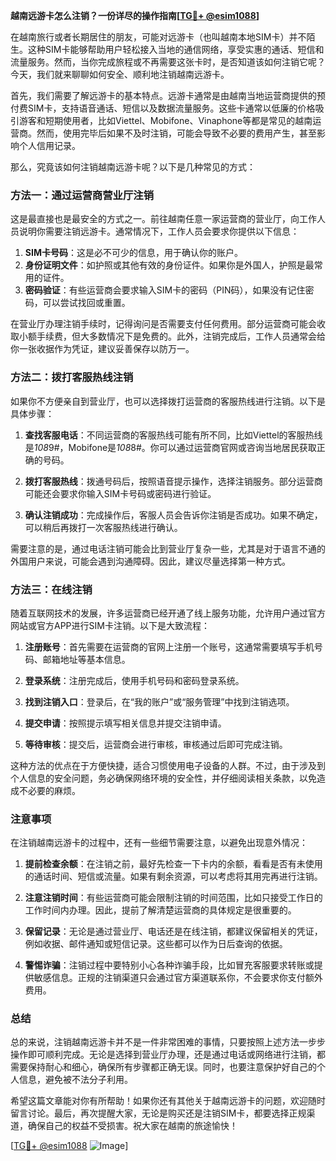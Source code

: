 **越南远游卡怎么注销？一份详尽的操作指南[[TG💪+ @esim1088](https://t.me/s/esim1088)]**

在越南旅行或者长期居住的朋友，可能对远游卡（也叫越南本地SIM卡）并不陌生。这种SIM卡能够帮助用户轻松接入当地的通信网络，享受实惠的通话、短信和流量服务。然而，当你完成旅程或不再需要这张卡时，是否知道该如何注销它呢？今天，我们就来聊聊如何安全、顺利地注销越南远游卡。

首先，我们需要了解远游卡的基本特点。远游卡通常是由越南当地运营商提供的预付费SIM卡，支持语音通话、短信以及数据流量服务。这些卡通常以低廉的价格吸引游客和短期使用者，比如Viettel、Mobifone、Vinaphone等都是常见的越南运营商。然而，使用完毕后如果不及时注销，可能会导致不必要的费用产生，甚至影响个人信用记录。

那么，究竟该如何注销越南远游卡呢？以下是几种常见的方式：

### 方法一：通过运营商营业厅注销

这是最直接也是最安全的方式之一。前往越南任意一家运营商的营业厅，向工作人员说明你需要注销远游卡。通常情况下，工作人员会要求你提供以下信息：

1. **SIM卡号码**：这是必不可少的信息，用于确认你的账户。
2. **身份证明文件**：如护照或其他有效的身份证件。如果你是外国人，护照是最常用的证件。
3. **密码验证**：有些运营商会要求输入SIM卡的密码（PIN码），如果没有记住密码，可以尝试找回或重置。

在营业厅办理注销手续时，记得询问是否需要支付任何费用。部分运营商可能会收取小额手续费，但大多数情况下是免费的。此外，注销完成后，工作人员通常会给你一张收据作为凭证，建议妥善保存以防万一。

### 方法二：拨打客服热线注销

如果你不方便亲自到营业厅，也可以选择拨打运营商的客服热线进行注销。以下是具体步骤：

1. **查找客服电话**：不同运营商的客服热线可能有所不同，比如Viettel的客服热线是*108*9#，Mobifone是*108*8#。你可以通过运营商官网或咨询当地居民获取正确的号码。
   
2. **拨打客服热线**：拨通号码后，按照语音提示操作，选择注销服务。部分运营商可能还会要求你输入SIM卡号码或密码进行验证。

3. **确认注销成功**：完成操作后，客服人员会告诉你注销是否成功。如果不确定，可以稍后再拨打一次客服热线进行确认。

需要注意的是，通过电话注销可能会比到营业厅复杂一些，尤其是对于语言不通的外国用户来说，可能会遇到沟通障碍。因此，建议尽量选择第一种方式。

### 方法三：在线注销

随着互联网技术的发展，许多运营商已经开通了线上服务功能，允许用户通过官方网站或官方APP进行SIM卡注销。以下是大致流程：

1. **注册账号**：首先需要在运营商的官网上注册一个账号，这通常需要填写手机号码、邮箱地址等基本信息。

2. **登录系统**：注册完成后，使用手机号码和密码登录系统。

3. **找到注销入口**：登录后，在“我的账户”或“服务管理”中找到注销选项。

4. **提交申请**：按照提示填写相关信息并提交注销申请。

5. **等待审核**：提交后，运营商会进行审核，审核通过后即可完成注销。

这种方法的优点在于方便快捷，适合习惯使用电子设备的人群。不过，由于涉及到个人信息的安全问题，务必确保网络环境的安全性，并仔细阅读相关条款，以免造成不必要的麻烦。

### 注意事项

在注销越南远游卡的过程中，还有一些细节需要注意，以避免出现意外情况：

1. **提前检查余额**：在注销之前，最好先检查一下卡内的余额，看看是否有未使用的通话时间、短信或流量。如果有剩余资源，可以考虑将其用完再进行注销。

2. **注意注销时间**：有些运营商可能会限制注销的时间范围，比如只接受工作日的工作时间内办理。因此，提前了解清楚运营商的具体规定是很重要的。

3. **保留记录**：无论是通过营业厅、电话还是在线注销，都建议保留相关的凭证，例如收据、邮件通知或短信记录。这些都可以作为日后查询的依据。

4. **警惕诈骗**：注销过程中要特别小心各种诈骗手段，比如冒充客服要求转账或提供敏感信息。正规的注销渠道只会通过官方渠道联系你，不会要求你支付额外费用。

### 总结

总的来说，注销越南远游卡并不是一件非常困难的事情，只要按照上述方法一步步操作即可顺利完成。无论是选择到营业厅办理，还是通过电话或网络进行注销，都需要保持耐心和细心，确保所有步骤都正确无误。同时，也要注意保护好自己的个人信息，避免被不法分子利用。

希望这篇文章能对你有所帮助！如果你还有其他关于越南远游卡的问题，欢迎随时留言讨论。最后，再次提醒大家，无论是购买还是注销SIM卡，都要选择正规渠道，确保自己的权益不受损害。祝大家在越南的旅途愉快！

[[TG💪+ @esim1088](https://t.me/s/esim1088) ![Image](https://i.postimg.cc/4NQfJmqS/Snipaste-2025-05-13-00-14-12.png)]